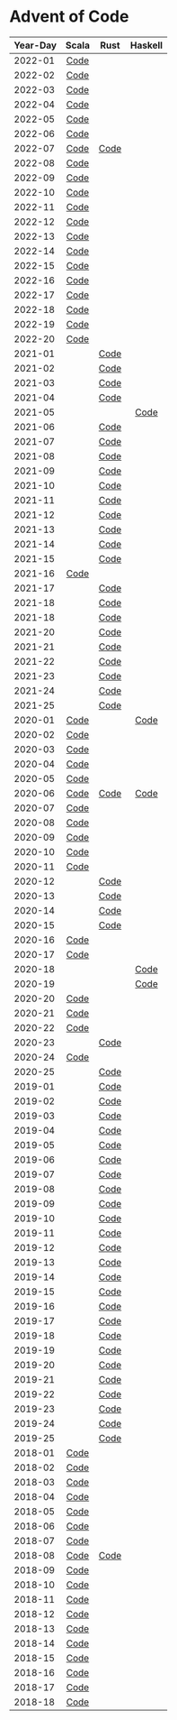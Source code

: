 # Advent of Code

| Year-Day |                                 Scala                                  |                      Rust                      |                    Haskell                     |
|----------|:----------------------------------------------------------------------:|:----------------------------------------------:|:----------------------------------------------:|
| 2022-01  | [Code](scala2/src/main/scala/jurisk/adventofcode/y2022/Advent01.scala) |                                                |                                                |
| 2022-02  | [Code](scala2/src/main/scala/jurisk/adventofcode/y2022/Advent02.scala) |                                                |                                                |
| 2022-03  | [Code](scala2/src/main/scala/jurisk/adventofcode/y2022/Advent03.scala) |                                                |                                                |
| 2022-04  | [Code](scala2/src/main/scala/jurisk/adventofcode/y2022/Advent04.scala) |                                                |                                                |
| 2022-05  | [Code](scala2/src/main/scala/jurisk/adventofcode/y2022/Advent05.scala) |                                                |                                                |
| 2022-06  | [Code](scala2/src/main/scala/jurisk/adventofcode/y2022/Advent06.scala) |                                                |                                                |
| 2022-07  | [Code](scala2/src/main/scala/jurisk/adventofcode/y2022/Advent07.scala) | [Code](rust/y2022/src/bin/solution_2022_07.rs) |                                                |
| 2022-08  | [Code](scala2/src/main/scala/jurisk/adventofcode/y2022/Advent08.scala) |                                                |                                                |
| 2022-09  | [Code](scala2/src/main/scala/jurisk/adventofcode/y2022/Advent09.scala) |                                                |                                                |
| 2022-10  | [Code](scala2/src/main/scala/jurisk/adventofcode/y2022/Advent10.scala) |                                                |                                                |
| 2022-11  | [Code](scala2/src/main/scala/jurisk/adventofcode/y2022/Advent11.scala) |                                                |                                                |
| 2022-12  | [Code](scala2/src/main/scala/jurisk/adventofcode/y2022/Advent12.scala) |                                                |                                                |
| 2022-13  | [Code](scala2/src/main/scala/jurisk/adventofcode/y2022/Advent13.scala) |                                                |                                                |
| 2022-14  | [Code](scala2/src/main/scala/jurisk/adventofcode/y2022/Advent14.scala) |                                                |                                                |
| 2022-15  | [Code](scala2/src/main/scala/jurisk/adventofcode/y2022/Advent15.scala) |                                                |                                                |
| 2022-16  | [Code](scala2/src/main/scala/jurisk/adventofcode/y2022/Advent16.scala) |                                                |                                                |
| 2022-17  | [Code](scala2/src/main/scala/jurisk/adventofcode/y2022/Advent17.scala) |                                                |                                                |
| 2022-18  | [Code](scala2/src/main/scala/jurisk/adventofcode/y2022/Advent18.scala) |                                                |                                                |
| 2022-19  | [Code](scala2/src/main/scala/jurisk/adventofcode/y2022/Advent19.scala) |                                                |                                                |
| 2022-20  | [Code](scala2/src/main/scala/jurisk/adventofcode/y2022/Advent20.scala) |                                                |                                                |
| 2021-01  |                                                                        | [Code](rust/y2021/src/bin/solution_2021_01.rs) |                                                |
| 2021-02  |                                                                        | [Code](rust/y2021/src/bin/solution_2021_02.rs) |                                                |
| 2021-03  |                                                                        | [Code](rust/y2021/src/bin/solution_2021_03.rs) |                                                |
| 2021-04  |                                                                        | [Code](rust/y2021/src/bin/solution_2021_04.rs) |                                                |
| 2021-05  |                                                                        |                                                | [Code](haskell/src/Year2021/Day05/Solution.hs) |
| 2021-06  |                                                                        | [Code](rust/y2021/src/bin/solution_2021_06.rs) |                                                |
| 2021-07  |                                                                        | [Code](rust/y2021/src/bin/solution_2021_07.rs) |                                                |
| 2021-08  |                                                                        | [Code](rust/y2021/src/bin/solution_2021_08.rs) |                                                |
| 2021-09  |                                                                        | [Code](rust/y2021/src/bin/solution_2021_09.rs) |                                                |
| 2021-10  |                                                                        | [Code](rust/y2021/src/bin/solution_2021_10.rs) |                                                |
| 2021-11  |                                                                        | [Code](rust/y2021/src/bin/solution_2021_11.rs) |                                                |
| 2021-12  |                                                                        | [Code](rust/y2021/src/bin/solution_2021_12.rs) |                                                |
| 2021-13  |                                                                        | [Code](rust/y2021/src/bin/solution_2021_13.rs) |                                                |
| 2021-14  |                                                                        | [Code](rust/y2021/src/bin/solution_2021_14.rs) |                                                |
| 2021-15  |                                                                        | [Code](rust/y2021/src/bin/solution_2021_15.rs) |                                                |
| 2021-16  | [Code](scala2/src/main/scala/jurisk/adventofcode/y2021/Advent16.scala) |                                                |                                                |
| 2021-17  |                                                                        | [Code](rust/y2021/src/bin/solution_2021_17.rs) |                                                |
| 2021-18  |                                                                        | [Code](rust/y2021/src/bin/solution_2021_18.rs) |                                                |
| 2021-18  |                                                                        | [Code](rust/y2021/src/bin/solution_2021_19.rs) |                                                |
| 2021-20  |                                                                        | [Code](rust/y2021/src/bin/solution_2021_20.rs) |                                                |
| 2021-21  |                                                                        | [Code](rust/y2021/src/bin/solution_2021_21.rs) |                                                |
| 2021-22  |                                                                        | [Code](rust/y2021/src/bin/solution_2021_22.rs) |                                                |
| 2021-23  |                                                                        | [Code](rust/y2021/src/bin/solution_2021_23.rs) |                                                |
| 2021-24  |                                                                        | [Code](rust/y2021/src/bin/solution_2021_24.rs) |                                                |
| 2021-25  |                                                                        | [Code](rust/y2021/src/bin/solution_2021_25.rs) |                                                |
| 2020-01  | [Code](scala3/src/main/scala/jurisk/adventofcode/y2020/Advent01.scala) |                                                |   [Code](haskell/src/Year2020/Day01/Main.hs)   |
| 2020-02  | [Code](scala3/src/main/scala/jurisk/adventofcode/y2020/Advent02.scala) |                                                |                                                |
| 2020-03  | [Code](scala3/src/main/scala/jurisk/adventofcode/y2020/Advent03.scala) |                                                |                                                |
| 2020-04  | [Code](scala3/src/main/scala/jurisk/adventofcode/y2020/Advent04.scala) |                                                |                                                |
| 2020-05  | [Code](scala3/src/main/scala/jurisk/adventofcode/y2020/Advent05.scala) |                                                |                                                |
| 2020-06  | [Code](scala3/src/main/scala/jurisk/adventofcode/y2020/Advent06.scala) | [Code](rust/y2020/src/bin/solution_2020_06.rs) |   [Code](haskell/src/Year2020/Day06/Main.hs)   |
| 2020-07  | [Code](scala3/src/main/scala/jurisk/adventofcode/y2020/Advent07.scala) |                                                |                                                |
| 2020-08  | [Code](scala3/src/main/scala/jurisk/adventofcode/y2020/Advent08.scala) |                                                |                                                |
| 2020-09  | [Code](scala3/src/main/scala/jurisk/adventofcode/y2020/Advent09.scala) |                                                |                                                |
| 2020-10  | [Code](scala3/src/main/scala/jurisk/adventofcode/y2020/Advent10.scala) |                                                |                                                |
| 2020-11  | [Code](scala3/src/main/scala/jurisk/adventofcode/y2020/Advent11.scala) |                                                |                                                |
| 2020-12  |                                                                        | [Code](rust/y2020/src/bin/solution_2020_12.rs) |                                                |
| 2020-13  |                                                                        | [Code](rust/y2020/src/bin/solution_2020_13.rs) |                                                |
| 2020-14  |                                                                        | [Code](rust/y2020/src/bin/solution_2020_14.rs) |                                                |
| 2020-15  |                                                                        | [Code](rust/y2020/src/bin/solution_2020_15.rs) |                                                |
| 2020-16  | [Code](scala3/src/main/scala/jurisk/adventofcode/y2020/Advent16.scala) |                                                |                                                |
| 2020-17  | [Code](scala3/src/main/scala/jurisk/adventofcode/y2020/Advent17.scala) |                                                |                                                |
| 2020-18  |                                                                        |                                                |   [Code](haskell/src/Year2020/Day18/Main.hs)   |
| 2020-19  |                                                                        |                                                |   [Code](haskell/src/Year2020/Day19/Main.hs)   |
| 2020-20  | [Code](scala3/src/main/scala/jurisk/adventofcode/y2020/Advent20.scala) |                                                |                                                |
| 2020-21  | [Code](scala3/src/main/scala/jurisk/adventofcode/y2020/Advent21.scala) |                                                |                                                |
| 2020-22  | [Code](scala3/src/main/scala/jurisk/adventofcode/y2020/Advent22.scala) |                                                |                                                |
| 2020-23  |                                                                        | [Code](rust/y2020/src/bin/solution_2020_23.rs) |                                                |
| 2020-24  | [Code](scala3/src/main/scala/jurisk/adventofcode/y2020/Advent24.scala) |                                                |                                                |
| 2020-25  |                                                                        | [Code](rust/y2020/src/bin/solution_2020_25.rs) |                                                |
| 2019-01  |                                                                        | [Code](rust/y2019/src/bin/solution_2019_01.rs) |                                                |
| 2019-02  |                                                                        | [Code](rust/y2019/src/bin/solution_2019_02.rs) |                                                |
| 2019-03  |                                                                        | [Code](rust/y2019/src/bin/solution_2019_03.rs) |                                                |
| 2019-04  |                                                                        | [Code](rust/y2019/src/bin/solution_2019_04.rs) |                                                |
| 2019-05  |                                                                        | [Code](rust/y2019/src/bin/solution_2019_05.rs) |                                                |
| 2019-06  |                                                                        | [Code](rust/y2019/src/bin/solution_2019_06.rs) |                                                |
| 2019-07  |                                                                        | [Code](rust/y2019/src/bin/solution_2019_07.rs) |                                                |
| 2019-08  |                                                                        | [Code](rust/y2019/src/bin/solution_2019_08.rs) |                                                |
| 2019-09  |                                                                        | [Code](rust/y2019/src/bin/solution_2019_09.rs) |                                                |
| 2019-10  |                                                                        | [Code](rust/y2019/src/bin/solution_2019_10.rs) |                                                |
| 2019-11  |                                                                        | [Code](rust/y2019/src/bin/solution_2019_11.rs) |                                                |
| 2019-12  |                                                                        | [Code](rust/y2019/src/bin/solution_2019_12.rs) |                                                |
| 2019-13  |                                                                        | [Code](rust/y2019/src/bin/solution_2019_13.rs) |                                                |
| 2019-14  |                                                                        | [Code](rust/y2019/src/bin/solution_2019_14.rs) |                                                |
| 2019-15  |                                                                        | [Code](rust/y2019/src/bin/solution_2019_15.rs) |                                                |
| 2019-16  |                                                                        | [Code](rust/y2019/src/bin/solution_2019_16.rs) |                                                |
| 2019-17  |                                                                        | [Code](rust/y2019/src/bin/solution_2019_17.rs) |                                                |
| 2019-18  |                                                                        | [Code](rust/y2019/src/bin/solution_2019_18.rs) |                                                |
| 2019-19  |                                                                        | [Code](rust/y2019/src/bin/solution_2019_19.rs) |                                                |
| 2019-20  |                                                                        | [Code](rust/y2019/src/bin/solution_2019_20.rs) |                                                |
| 2019-21  |                                                                        | [Code](rust/y2019/src/bin/solution_2019_21.rs) |                                                |
| 2019-22  |                                                                        | [Code](rust/y2019/src/bin/solution_2019_22.rs) |                                                |
| 2019-23  |                                                                        | [Code](rust/y2019/src/bin/solution_2019_23.rs) |                                                |
| 2019-24  |                                                                        | [Code](rust/y2019/src/bin/solution_2019_24.rs) |                                                |
| 2019-25  |                                                                        | [Code](rust/y2019/src/bin/solution_2019_25.rs) |                                                |
| 2018-01  | [Code](scala2/src/main/scala/jurisk/adventofcode/y2018/Advent01.scala) |                                                |                                                |
| 2018-02  | [Code](scala2/src/main/scala/jurisk/adventofcode/y2018/Advent02.scala) |                                                |                                                |
| 2018-03  | [Code](scala2/src/main/scala/jurisk/adventofcode/y2018/Advent03.scala) |                                                |                                                |
| 2018-04  | [Code](scala2/src/main/scala/jurisk/adventofcode/y2018/Advent04.scala) |                                                |                                                |
| 2018-05  | [Code](scala2/src/main/scala/jurisk/adventofcode/y2018/Advent05.scala) |                                                |                                                |
| 2018-06  | [Code](scala2/src/main/scala/jurisk/adventofcode/y2018/Advent06.scala) |                                                |                                                |
| 2018-07  | [Code](scala2/src/main/scala/jurisk/adventofcode/y2018/Advent07.scala) |                                                |                                                |
| 2018-08  | [Code](scala2/src/main/scala/jurisk/adventofcode/y2018/Advent08.scala) | [Code](rust/y2018/src/bin/solution_2018_08.rs) |                                                |
| 2018-09  | [Code](scala2/src/main/scala/jurisk/adventofcode/y2018/Advent09.scala) |                                                |                                                |
| 2018-10  | [Code](scala2/src/main/scala/jurisk/adventofcode/y2018/Advent10.scala) |                                                |                                                |
| 2018-11  | [Code](scala2/src/main/scala/jurisk/adventofcode/y2018/Advent11.scala) |                                                |                                                |
| 2018-12  | [Code](scala2/src/main/scala/jurisk/adventofcode/y2018/Advent12.scala) |                                                |                                                |
| 2018-13  | [Code](scala2/src/main/scala/jurisk/adventofcode/y2018/Advent13.scala) |                                                |                                                |
| 2018-14  | [Code](scala2/src/main/scala/jurisk/adventofcode/y2018/Advent14.scala) |                                                |                                                |
| 2018-15  | [Code](scala2/src/main/scala/jurisk/adventofcode/y2018/Advent15.scala) |                                                |                                                |
| 2018-16  | [Code](scala2/src/main/scala/jurisk/adventofcode/y2018/Advent16.scala) |                                                |                                                |
| 2018-17  | [Code](scala2/src/main/scala/jurisk/adventofcode/y2018/Advent17.scala) |                                                |                                                |
| 2018-18  | [Code](scala2/src/main/scala/jurisk/adventofcode/y2018/Advent18.scala) |                                                |                                                |
